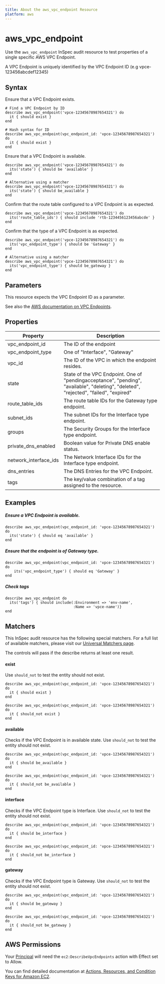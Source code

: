 ```yaml
---
title: About the aws_vpc_endpoint Resource
platform: aws
---
```


# aws\_vpc\_endpoint

Use the `aws_vpc_endpoint` InSpec audit resource to test properties of a single specific AWS VPC Endpoint. 

A VPC Endpoint is uniquely identified by the VPC Endpoint ID (e.g vpce-123456abcdef12345)

## Syntax

Ensure that a VPC Endpoint exists.

    # Find a VPC Endpoint by ID
    describe aws_vpc_endpoint('vpce-12345678987654321') do
      it { should exist }
    end
    
    # Hash syntax for ID
    describe aws_vpc_endpoint(vpc_endpoint_id: 'vpce-12345678987654321') do
      it { should exist }
    end

Ensure that a VPC Endpoint is available.

    describe aws_vpc_endpoint('vpce-12345678987654321') do
      its('state') { should be 'available' }
    end

    # Alternative using a matcher
    describe aws_vpc_endpoint('vpce-12345678987654321') do
      its('state') { should be_available }
    end

Confirm that the route table configured to a VPC Endpoint is as expected.

    describe aws_vpc_endpoint('vpce-12345678987654321') do
      its('route_table_ids') { should include 'rtb-1234456123456abcde' }
    end

Confirm that the type of a VPC Endpoint is as expected.

    describe aws_vpc_endpoint('vpce-12345678987654321') do
      its('vpc_endpoint_type') { should be 'Gateway' }
    end

    # Alternative using a matcher
    describe aws_vpc_endpoint('vpce-12345678987654321') do
      its('vpc_endpoint_type') { should be_gateway }
    end

## Parameters

This resource expects the VPC Endpoint ID as a parameter.

See also the [AWS documentation on VPC Endpoints](https://docs.aws.amazon.com/vpc/latest/userguide/vpc-endpoints.html).

## Properties

|Property           | Description|
| ---               | --- |
|vpc_endpoint_id       | The ID of the endpoint |
|vpc_endpoint_type | One of "Interface", "Gateway" |
|vpc_id           | The ID of the VPC in which the endpoint resides. |
|state | State of the VPC Endpoint. One of "pendingacceptance", "pending", "available", "deleting", "deleted", "rejected", "failed", "expired" |
|route_table_ids | The route table IDs for the Gateway type endpoint. |
|subnet_ids | The subnet IDs for the Interface type endpoint. |
|groups | The Security Groups for the Interface type endpoint. |
| private_dns_enabled   | Boolean value for Private DNS enable status.                 |
|network_interface_ids            | The Network Interface IDs for the Interface type endpoint. |
|dns_entries | The DNS Entries for the VPC Endpoint. |
|tags | The key/value combination of a tag assigned to the resource. |

## Examples

##### Ensure a VPC Endpoint is available.
    describe aws_vpc_endpoint(vpc_endpoint_id: 'vpce-12345678987654321') do
      its('state') { should eq 'available' }
    end

##### Ensure that the endpoint is of Gateway type.
    describe aws_vpc_endpoint(vpc_endpoint_id: 'vpce-12345678987654321') do
        its('vpc_endpoint_type') { should eq 'Gateway' }
    end

##### Check tags    
    describe aws_vpc_endpoint do
      its('tags') { should include(:Environment => 'env-name',
                                   :Name => 'vpce-name')}
    end

## Matchers

This InSpec audit resource has the following special matchers. For a full list of available matchers, please visit our [Universal Matchers page](https://www.inspec.io/docs/reference/matchers/).

The controls will pass if the describe returns at least one result.

#### exist

Use `should_not` to test the entity should not exist.

    describe aws_vpc_endpoint(vpc_endpoint_id: 'vpce-12345678987654321') do
      it { should exist }
    end
      
    describe aws_vpc_endpoint(vpc_endpoint_id: 'vpce-12345678987654321') do
      it { should_not exist }
    end

#### available

Checks if the VPC Endpoint is in available state.
Use `should_not` to test the entity should not exist.

    describe aws_vpc_endpoint(vpc_endpoint_id: 'vpce-12345678987654321') do
      it { should be_available }
    end
      
    describe aws_vpc_endpoint(vpc_endpoint_id: 'vpce-12345678987654321') do
      it { should_not be_available }
    end

#### interface

Checks if the VPC Endpoint type is Interface.
Use `should_not` to test the entity should not exist.

    describe aws_vpc_endpoint(vpc_endpoint_id: 'vpce-12345678987654321') do
      it { should be_interface }
    end
      
    describe aws_vpc_endpoint(vpc_endpoint_id: 'vpce-12345678987654321') do
      it { should_not be_interface }
    end

#### gateway

Checks if the VPC Endpoint type is Gateway.
Use `should_not` to test the entity should not exist.

    describe aws_vpc_endpoint(vpc_endpoint_id: 'vpce-12345678987654321') do
      it { should be_gateway }
    end
      
    describe aws_vpc_endpoint(vpc_endpoint_id: 'vpce-12345678987654321') do
      it { should_not be_gateway }
    end

## AWS Permissions

Your [Principal](https://docs.aws.amazon.com/IAM/latest/UserGuide/intro-structure.html#intro-structure-principal) will need the `ec2:DescribeVpcEndpoints` action with Effect set to Allow.

You can find detailed documentation at [Actions, Resources, and Condition Keys for Amazon EC2](https://docs.aws.amazon.com/IAM/latest/UserGuide/list_amazonec2.html).
